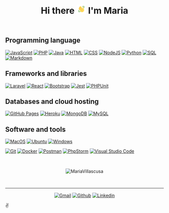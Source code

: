<h1 align="center">
    Hi there  
    <img src="https://raw.githubusercontent.com/krol3/krol3/master/wave.gif" 
         alt="Waving hand animated gif"
         height="30"
         width="30" />
   I'm Maria
</h1>
<br/>
  

## Programming language

<a href="#"><img alt="JavaScript" src="https://img.shields.io/badge/JavaScript-F7DF1E?style=for-the-badge&logo=javascript&logoColor=black"></a>
<a href="#"><img alt="PHP" src="https://img.shields.io/badge/PHP-777BB4?style=for-the-badge&logo=php&logoColor=white"></a>
<a href="#"><img alt="Java" src="https://img.shields.io/badge/Java-007396.svg?style=for-the-badge&logo=java&logoColor=white"></a>
<a href="#"><img alt="HTML" src="https://img.shields.io/badge/HTML5-E34F26?style=for-the-badge&logo=html5&logoColor=white"></a>
<a href="#"><img alt="CSS" src="https://img.shields.io/badge/CSS3-1572B6?style=for-the-badge&logo=css3&logoColor=white"></a>
<a href="#"><img alt="NodeJS" src="https://img.shields.io/badge/Node.js-43853D?style=for-the-badge&logo=node.js&logoColor=white"></a>
<a href="#"><img alt="Python" src="https://img.shields.io/badge/Python-14354C?style=for-the-badge&logo=python&logoColor=white"></a>
<a href="#"><img alt="SQL" src="https://custom-icon-badges.herokuapp.com/badge/SQL-025E8C.svg?style=for-the-badge&logo=database&logoColor=white"></a>
<a href="#"><img alt="Markdown" src="https://img.shields.io/badge/Markdown-white?style=for-the-badge&logo=markdown&logoColor=black"></a>
    
 ## Frameworks and libraries
  
<a href="#"><img alt="Laravel" src="https://img.shields.io/badge/Laravel-FF2D20?style=for-the-badge&logo=laravel&logoColor=white"></a>
<a href="#"><img alt="React" src="https://img.shields.io/badge/React-20232A?style=for-the-badge&logo=react&logoColor=61DAFB"></a>
<a href="#"><img alt="Bootstrap" src="https://img.shields.io/badge/Bootstrap-563D7C?style=for-the-badge&logo=bootstrap&logoColor=white"></a>
<a href="#"><img alt="Jest" src="https://img.shields.io/badge/Jest-C21325.svg?style=for-the-badge&logo=jest&logoColor=white"></a>
<a href="#"><img alt="PHPUnit" src="https://custom-icon-badges.herokuapp.com/badge/PHPUnit-666DF2.svg?style=for-the-badge&logo=test-tube&logoColor=white"></a>

 ## Databases and cloud hosting
<a href="#"><img alt="GitHub Pages" src="https://img.shields.io/badge/GitHub%20Pages-327FC7.svg?style=for-the-badge&logo=github&logoColor=white"></a>
<a href="#"><img alt="Heroku" src="https://img.shields.io/badge/Heroku-430098?style=for-the-badge&logo=heroku&logoColor=white"></a>
<a href="#"><img alt="MongoDB" src="https://img.shields.io/badge/MongoDB-4EA94B?style=for-the-badge&logo=mongodb&logoColor=white"></a>
<a href="#"><img alt="MySQL" src="https://img.shields.io/badge/MySQL-4479A1?style=for-the-badge&logo=mysql&logoColor=white"></a>
  
 ## Software and tools
    
<a href="#"><img alt="MacOS" src="https://img.shields.io/badge/Mac%20OS-white.svg?style=for-the-badge&logo=apple&logoColor=black"></a>
<a href="#"><img alt="Ubuntu" src="https://img.shields.io/badge/Ubuntu-E95420.svg?style=for-the-badge&logo=ubuntu&logoColor=white"></a>
<a href="#"><img alt="Windows" src="https://img.shields.io/badge/Windows-0078D6.svg?style=for-the-badge&logo=windows&logoColor=white"></a>

<a href="#"><img alt="Git" src="https://img.shields.io/badge/Git-20232A.svg?style=for-the-badge&logo=git&logoColor=F05033"></a>
<a href="#"><img alt="Docker" src="https://img.shields.io/badge/Docker-2496ED?style=for-the-badge&logo=docker&logoColor=white"></a>
<a href="#"><img alt="Postman" src="https://img.shields.io/badge/Postman-white?style=for-the-badge&logo=postman&logoColor=FF6C37"></a>
<a href="#"><img alt="PhpStorm" src="https://img.shields.io/badge/PhpStorm-8941E0.svg?style=for-the-badge&logo=phpstorm&logoColor=black"></a>
<a href="#"><img alt="Visual Studio Code" src="https://img.shields.io/badge/Visual%20Studio%20Code-0078d7.svg?style=for-the-badge&logo=visual-studio-code&logoColor=white"></a>
</p><br/>


<p align="center">
  <img align="center" src="https://github-readme-stats.vercel.app/api/top-langs/?username=MariaVillascusa&layout=compact&hide=html" alt="MariaVillascusa" />
  <!---
<img src="https://github-readme-stats.vercel.app/api?username=MariaVillascusa&theme=blue-green" />
--->
</p>

<br/>
<hr/>

<p align="center">
<a href="mailto:maria.villascusa@gmail.com"><img alt="Gmail" src="https://img.shields.io/badge/-Gmail-white?style=for-the-badge&logo=Gmail&logoColor=white)"></a>
<a href="https://github.com/MariaVillascusa"><img alt="Github" src="https://img.shields.io/badge/-Github-000?style=for-the-badge&logo=Github&logoColor=white)"></a>
<a href="https://www.linkedin.com"><img alt="Linkedin" src="https://img.shields.io/badge/-LinkedIn-blue?style=for-the-badge&logo=Linkedin&logoColor=white)"></a>
</p>


✌️


<!---

- What I mostly work on: 

![MacOS]() ![Ubuntu](https://img.shields.io/badge/-Ubuntu-E95420?style=flat-square&logo=ubuntu&logoColor=white) 
![Windows](https://img.shields.io/badge/-Windows-0078D6?style=flat-square&logo=windows&logoColor=white) 

--->


<!---
MariaVillascusa/MariaVillascusa is a ✨ special ✨ repository because its `README.md` (this file) appears on your GitHub profile.
You can click the Preview link to take a look at your changes.
--->
